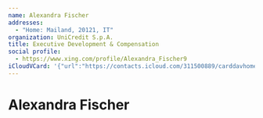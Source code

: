 ```yaml
---
name: Alexandra Fischer
addresses:
  - "Home: Mailand, 20121, IT"
organization: UniCredit S.p.A.
title: Executive Development & Compensation
social profile:
  - https://www.xing.com/profile/Alexandra_Fischer9
iCloudVCard: '{"url":"https://contacts.icloud.com/311500889/carddavhome/card/MDZiMTBiZTMtZDZhNS00YWM2LThmOTktMTEyODZiNDk2ZDU5.vcf","etag":"\"kmfhbnuv\"","data":"BEGIN:VCARD\r\nVERSION:3.0\r\nFN:\r\nN:Fischer;Alexandra;;;\r\nUID:06b10be3-d6a5-4ac6-8f99-11286b496d59\r\nADR;TYPE=HOME:;;;Mailand;;20121;IT;\r\nitem1.X-ABLABEL:Work\r\nitem0.X-ABLABEL:xing\r\nPRODID:ez-vcard 0.9.13-fc\r\nREV:2025-04-03T22:04:33Z\r\nORG:UniCredit S.p.A.;\r\nTITLE:Executive Development & Compensation\r\n;TYPE=jpeg;VALUE=uri:https://gateway.icloud.com/contacts/311500889/ck/card/\r\n a21c6e4ce398ae87900bae90d27dffa2\r\nitem0.X-SOCIALPROFILE;X-USER=Alexandra_Fischer9:https://www.xing.com/profil\r\n e/Alexandra_Fischer9\r\nEND:VCARD"}'
---
```

# Alexandra Fischer